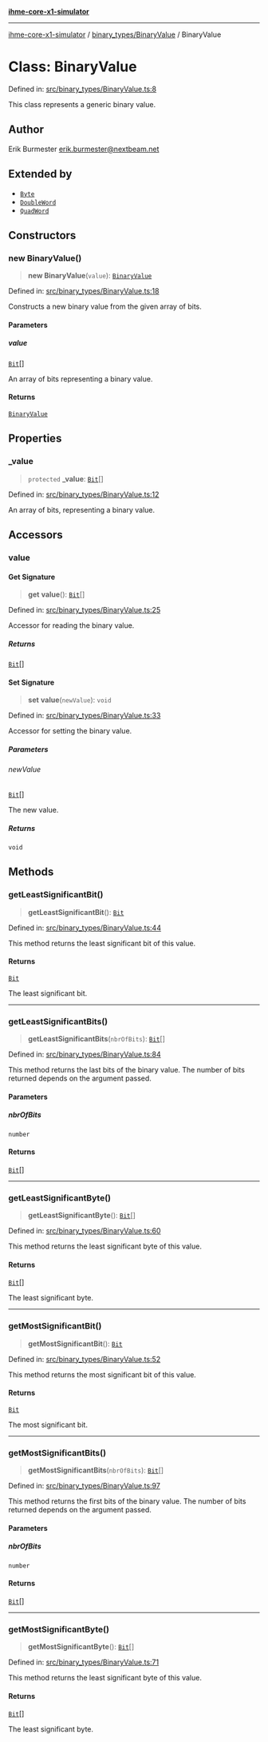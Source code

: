 [**ihme-core-x1-simulator**](../../../README.md)

***

[ihme-core-x1-simulator](../../../modules.md) / [binary\_types/BinaryValue](../README.md) / BinaryValue

# Class: BinaryValue

Defined in: [src/binary\_types/BinaryValue.ts:8](https://github.com/ProgrammIt/CPU-Simulator/blob/5d337ac19330b661110818bd865328f41c53783f/src/binary_types/BinaryValue.ts#L8)

This class represents a generic binary value.

## Author

Erik Burmester <erik.burmester@nextbeam.net>

## Extended by

- [`Byte`](../../Byte/classes/Byte.md)
- [`DoubleWord`](../../DoubleWord/classes/DoubleWord.md)
- [`QuadWord`](../../QuadWord/classes/QuadWord.md)

## Constructors

### new BinaryValue()

> **new BinaryValue**(`value`): [`BinaryValue`](BinaryValue.md)

Defined in: [src/binary\_types/BinaryValue.ts:18](https://github.com/ProgrammIt/CPU-Simulator/blob/5d337ac19330b661110818bd865328f41c53783f/src/binary_types/BinaryValue.ts#L18)

Constructs a new binary value from the given array of bits.

#### Parameters

##### value

[`Bit`](../../Bit/type-aliases/Bit.md)[]

An array of bits representing a binary value.

#### Returns

[`BinaryValue`](BinaryValue.md)

## Properties

### \_value

> `protected` **\_value**: [`Bit`](../../Bit/type-aliases/Bit.md)[]

Defined in: [src/binary\_types/BinaryValue.ts:12](https://github.com/ProgrammIt/CPU-Simulator/blob/5d337ac19330b661110818bd865328f41c53783f/src/binary_types/BinaryValue.ts#L12)

An array of bits, representing a binary value.

## Accessors

### value

#### Get Signature

> **get** **value**(): [`Bit`](../../Bit/type-aliases/Bit.md)[]

Defined in: [src/binary\_types/BinaryValue.ts:25](https://github.com/ProgrammIt/CPU-Simulator/blob/5d337ac19330b661110818bd865328f41c53783f/src/binary_types/BinaryValue.ts#L25)

Accessor for reading the binary value.

##### Returns

[`Bit`](../../Bit/type-aliases/Bit.md)[]

#### Set Signature

> **set** **value**(`newValue`): `void`

Defined in: [src/binary\_types/BinaryValue.ts:33](https://github.com/ProgrammIt/CPU-Simulator/blob/5d337ac19330b661110818bd865328f41c53783f/src/binary_types/BinaryValue.ts#L33)

Accessor for setting the binary value.

##### Parameters

###### newValue

[`Bit`](../../Bit/type-aliases/Bit.md)[]

The new value.

##### Returns

`void`

## Methods

### getLeastSignificantBit()

> **getLeastSignificantBit**(): [`Bit`](../../Bit/type-aliases/Bit.md)

Defined in: [src/binary\_types/BinaryValue.ts:44](https://github.com/ProgrammIt/CPU-Simulator/blob/5d337ac19330b661110818bd865328f41c53783f/src/binary_types/BinaryValue.ts#L44)

This method returns the least significant bit of this value.

#### Returns

[`Bit`](../../Bit/type-aliases/Bit.md)

The least significant bit.

***

### getLeastSignificantBits()

> **getLeastSignificantBits**(`nbrOfBits`): [`Bit`](../../Bit/type-aliases/Bit.md)[]

Defined in: [src/binary\_types/BinaryValue.ts:84](https://github.com/ProgrammIt/CPU-Simulator/blob/5d337ac19330b661110818bd865328f41c53783f/src/binary_types/BinaryValue.ts#L84)

This method returns the last bits of the binary value.
The number of bits returned depends on the argument passed.

#### Parameters

##### nbrOfBits

`number`

#### Returns

[`Bit`](../../Bit/type-aliases/Bit.md)[]

***

### getLeastSignificantByte()

> **getLeastSignificantByte**(): [`Bit`](../../Bit/type-aliases/Bit.md)[]

Defined in: [src/binary\_types/BinaryValue.ts:60](https://github.com/ProgrammIt/CPU-Simulator/blob/5d337ac19330b661110818bd865328f41c53783f/src/binary_types/BinaryValue.ts#L60)

This method returns the least significant byte of this value.

#### Returns

[`Bit`](../../Bit/type-aliases/Bit.md)[]

The least significant byte.

***

### getMostSignificantBit()

> **getMostSignificantBit**(): [`Bit`](../../Bit/type-aliases/Bit.md)

Defined in: [src/binary\_types/BinaryValue.ts:52](https://github.com/ProgrammIt/CPU-Simulator/blob/5d337ac19330b661110818bd865328f41c53783f/src/binary_types/BinaryValue.ts#L52)

This method returns the most significant bit of this value.

#### Returns

[`Bit`](../../Bit/type-aliases/Bit.md)

The most significant bit.

***

### getMostSignificantBits()

> **getMostSignificantBits**(`nbrOfBits`): [`Bit`](../../Bit/type-aliases/Bit.md)[]

Defined in: [src/binary\_types/BinaryValue.ts:97](https://github.com/ProgrammIt/CPU-Simulator/blob/5d337ac19330b661110818bd865328f41c53783f/src/binary_types/BinaryValue.ts#L97)

This method returns the first bits of the binary value.
The number of bits returned depends on the argument passed.

#### Parameters

##### nbrOfBits

`number`

#### Returns

[`Bit`](../../Bit/type-aliases/Bit.md)[]

***

### getMostSignificantByte()

> **getMostSignificantByte**(): [`Bit`](../../Bit/type-aliases/Bit.md)[]

Defined in: [src/binary\_types/BinaryValue.ts:71](https://github.com/ProgrammIt/CPU-Simulator/blob/5d337ac19330b661110818bd865328f41c53783f/src/binary_types/BinaryValue.ts#L71)

This method returns the least significant byte of this value.

#### Returns

[`Bit`](../../Bit/type-aliases/Bit.md)[]

The least significant byte.
